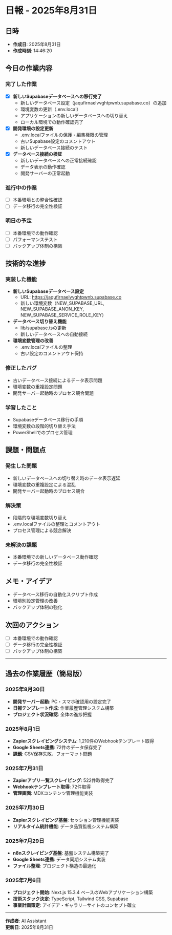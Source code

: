 # 日報 - 2025年8月31日

## 日時
- **作成日**: 2025年8月31日
- **作成時刻**: 14:46:20

## 今日の作業内容

### 完了した作業
- [x] **新しいSupabaseデータベースへの移行完了**
  - 新しいデータベース設定（jaqufirnaelvvghtpwnb.supabase.co）の追加
  - 環境変数の更新（.env.local）
  - アプリケーションの新しいデータベースへの切り替え
  - ローカル環境での動作確認完了
- [x] **開発環境の設定更新**
  - .env.localファイルの保護・編集権限の管理
  - 古いSupabase設定のコメントアウト
  - 新しいデータベース接続のテスト
- [x] **データベース接続の検証**
  - 新しいデータベースへの正常接続確認
  - データ表示の動作確認
  - 開発サーバーの正常起動

### 進行中の作業
- [ ] 本番環境との整合性確認
- [ ] データ移行の完全性検証

### 明日の予定
- [ ] 本番環境での動作確認
- [ ] パフォーマンステスト
- [ ] バックアップ体制の構築

## 技術的な進捗

### 実装した機能
- **新しいSupabaseデータベース設定**
  - URL: https://jaqufirnaelvvghtpwnb.supabase.co
  - 新しい環境変数（NEW_SUPABASE_URL, NEW_SUPABASE_ANON_KEY, NEW_SUPABASE_SERVICE_ROLE_KEY）
- **データベース切り替え機能**
  - lib/supabase.tsの更新
  - 新しいデータベースへの自動接続
- **環境変数管理の改善**
  - .env.localファイルの整理
  - 古い設定のコメントアウト保持

### 修正したバグ
- 古いデータベース接続によるデータ表示問題
- 環境変数の重複設定問題
- 開発サーバー起動時のプロセス競合問題

### 学習したこと
- Supabaseデータベース移行の手順
- 環境変数の段階的切り替え手法
- PowerShellでのプロセス管理

## 課題・問題点

### 発生した問題
- 新しいデータベースへの切り替え時のデータ表示遅延
- 環境変数の重複設定による混乱
- 開発サーバー起動時のプロセス競合

### 解決策
- 段階的な環境変数切り替え
- .env.localファイルの整理とコメントアウト
- プロセス管理による競合解決

### 未解決の課題
- 本番環境での新しいデータベース動作確認
- データ移行の完全性検証

## メモ・アイデア
- データベース移行の自動化スクリプト作成
- 環境別設定管理の改善
- バックアップ体制の強化

## 次回のアクション
- [ ] 本番環境での動作確認
- [ ] データ移行の完全性検証
- [ ] バックアップ体制の構築

---

## 過去の作業履歴（簡易版）

### 2025年8月30日
- **開発サーバー起動**: PC・スマホ確認用の設定完了
- **日報テンプレート作成**: 作業履歴管理システム構築
- **プロジェクト状況確認**: 全体の進捗把握

### 2025年8月1日
- **Zapierスクレイピングシステム**: 1,210件のWebhookテンプレート取得
- **Google Sheets連携**: 72件のデータ保存完了
- **課題**: CSV保存失敗、フォーマット問題

### 2025年7月31日
- **Zapierアプリ一覧スクレイピング**: 522件取得完了
- **Webhookテンプレート取得**: 72件取得
- **管理画面**: MDXコンテンツ管理機能実装

### 2025年7月30日
- **Zapierスクレイピング基盤**: セッション管理機能実装
- **リアルタイム統計機能**: データ品質監視システム構築

### 2025年7月29日
- **n8nスクレイピング基盤**: 基盤システム構築完了
- **Google Sheets連携**: データ同期システム実装
- **ファイル整理**: プロジェクト構造の最適化

### 2025年7月6日
- **プロジェクト開始**: Next.js 15.3.4 ベースのWebアプリケーション構築
- **技術スタック決定**: TypeScript, Tailwind CSS, Supabase
- **事業計画策定**: アイデア・ギャラリーサイトのコンセプト確立

---

**作成者**: AI Assistant  
**更新日**: 2025年8月31日
